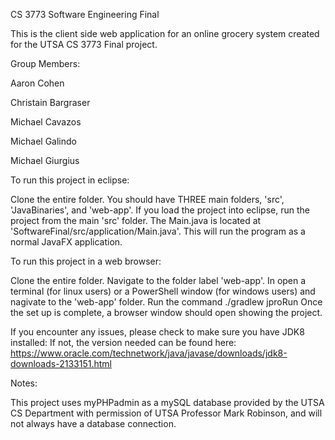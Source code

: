 CS 3773 Software Engineering Final

This is the client side web application for an online grocery system created for the UTSA CS 3773 Final project.

Group Members:

Aaron Cohen

Christain Bargraser 

Michael Cavazos

Michael Galindo

Michael Giurgius

To run this project in eclipse:

Clone the entire folder. You should have THREE main folders, 'src', 'JavaBinaries', and 'web-app'.
If you load the project into eclipse, run the project from the main 'src' folder. The Main.java is 
located at 'SoftwareFinal/src/application/Main.java'. This will run the program as a normal JavaFX 
application.

To run this project in a web browser:

Clone the entire folder. Navigate to the folder label 'web-app'. 
In open a terminal (for linux users) or a PowerShell window (for windows users)
and nagivate to the 'web-app' folder. 
Run the command ./gradlew jproRun
Once the set up is complete, a browser window should open showing the project.

If you encounter any issues, please check to make sure you have JDK8 installed: 
If not, the version needed can be found here: 
https://www.oracle.com/technetwork/java/javase/downloads/jdk8-downloads-2133151.html

Notes:

This project uses myPHPadmin as a mySQL database provided by the UTSA CS Department 
with permission of UTSA Professor Mark Robinson, and will not always have 
a database connection. 
